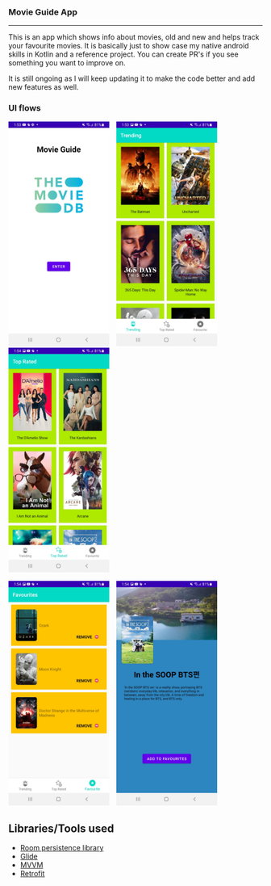 
### Movie Guide App 

<hr />

This is an app which shows info about movies, old and new and helps track your favourite movies. It is basically just to show case my native android skills 
in Kotlin and a reference project. You can create PR's if you see something you want to improve on.

It is still ongoing as I will keep updating it to make the code better and add new features as well.

### UI flows

<p>
    <img src="https://github.com/efanious/Netflix-clone-kotlin-Tmdb-/blob/main/srsts/Screenshot_20220503-135348_NetflixCloneKotlinTMDB.jpg" width="200px" height="auto"/>
    <img src="https://github.com/efanious/Netflix-clone-kotlin-Tmdb-/blob/main/srsts/Screenshot_20220503-135358_NetflixCloneKotlinTMDB.jpg" width="200px" width="200px" height="auto" hspace="10"/>
    <img src="https://github.com/efanious/Netflix-clone-kotlin-Tmdb-/blob/main/srsts/Screenshot_20220503-135406_NetflixCloneKotlinTMDB.jpg" width="200px" height="auto" />
</p>


<p>
    <img src="https://github.com/efanious/Netflix-clone-kotlin-Tmdb-/blob/main/srsts/Screenshot_20220503-135415_NetflixCloneKotlinTMDB.jpg" width="200px" height="auto"/>
    <img src="https://github.com/efanious/Netflix-clone-kotlin-Tmdb-/blob/main/srsts/Screenshot_20220503-135435_NetflixCloneKotlinTMDB.jpg" width="200px" width="200px" height="auto" hspace="10"/>
</p>

## Libraries/Tools used
* [Room persistence library](https://developer.android.com/jetpack/androidx/releases/room)
* [Glide](https://github.com/bumptech/glide)
* [MVVM](https://developer.android.com/jetpack/guide?gclid=Cj0KCQiAuvOPBhDXARIsAKzLQ8HZzKJ1ZNhu19088CRAy_5AkXyqkggycLhH85QWnWUDn_OoWmwIUWsaArbwEALw_wcB&gclsrc=aw.ds)
* [Retrofit](https://square.github.io/retrofit/)
